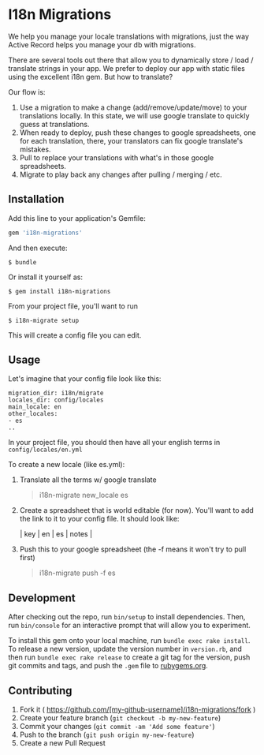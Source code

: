 # I18n Migrations

We help you manage your locale translations with migrations, just the way Active Record helps you manage your db with migrations.

There are several tools out there that allow you to dynamically store / load / translate strings in your app. We prefer to deploy our app with static files using the excellent i18n gem. But how to translate?

Our flow is:

1. Use a migration to make a change (add/remove/update/move) to your translations locally. In this state, we will use google translate to quickly guess at translations.
1. When ready to deploy, push these changes to google spreadsheets, one for each translation, there, your translators can fix google translate's mistakes.
1. Pull to replace your translations with what's in those google spreadsheets.
1. Migrate to play back any changes after pulling / merging / etc.


## Installation

Add this line to your application's Gemfile:

```ruby
gem 'i18n-migrations'
```

And then execute:

    $ bundle

Or install it yourself as:

    $ gem install i18n-migrations
    
From your project file, you'll want to run 

    $ i18n-migrate setup
    
This will create a config file you can edit.

## Usage

Let's imagine that your config file look like this:

    migration_dir: i18n/migrate
    locales_dir: config/locales
    main_locale: en
    other_locales:
    - es
    ..

In your project file, you should then have all your english terms in ```config/locales/en.yml```

To create a new locale (like es.yml):

1. Translate all the terms w/ google translate

    > i18n-migrate new_locale es
    
2. Create a spreadsheet that is world editable (for now). You'll want to add the link to it to your config file. It should look like:

    | key | en | es | notes | 

2. Push this to your google spreadsheet (the -f means it won't try to pull first)

    > i18n-migrate push -f es


## Development

After checking out the repo, run `bin/setup` to install dependencies. Then, run `bin/console` for an interactive prompt that will allow you to experiment.

To install this gem onto your local machine, run `bundle exec rake install`. To release a new version, update the version number in `version.rb`, and then run `bundle exec rake release` to create a git tag for the version, push git commits and tags, and push the `.gem` file to [rubygems.org](https://rubygems.org).

## Contributing

1. Fork it ( https://github.com/[my-github-username]/i18n-migrations/fork )
2. Create your feature branch (`git checkout -b my-new-feature`)
3. Commit your changes (`git commit -am 'Add some feature'`)
4. Push to the branch (`git push origin my-new-feature`)
5. Create a new Pull Request

